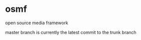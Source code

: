 osmf
====

open source media framework

master branch is currently the latest commit to the trunk branch
